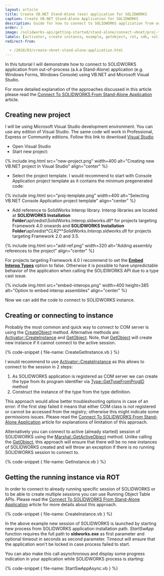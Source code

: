 ```yaml
---
layout: article
title: Create VB.NET Stand-Alone (exe) application for SOLIDWORKS
caption: Create VB.NET Stand-Alone Application for SOLIDWORKS
description: Guide for how to connect to SOLIDWORKS application from out-of-process (a.k.a Stand-Alone) application (e.g. Windows Forms, Windows Console) using VB.NET and Microsoft Visual Studio
order: 2
image: /solidworks-api/getting-started/stand-alone/connect-vbnet/proj-template.png
labels: [activator, create instance, example, getobject, rot, sdk, solidworks api, vb.net]
redirect-from:

  - /2018/03/create-vbnet-stand-alone-application.html
---
```

In this tutorial I will demonstrate how to connect to SOLIDWORKS application from out-of-process (a.k.a Stand-Alone) application (e.g. Windows Forms, Windows Console) using VB.NET and Microsoft Visual Studio.

For more detailed explanation of the approaches discussed in this article please read the [Connect To SOLIDWORKS From Stand-Alone Application](/solidworks-api/getting-started/stand-alone/) article.

## Creating new project

I will be using Microsoft Visual Studio development environment. You can use any edition of Visual Studio. The same code will work in Professional, Express or Community editions. Follow this link to download [Visual Studio](https://www.visualstudio.com/vs/community/)  

* Open Visual Studio
* Start new project:

{% include img.html src="new-project.png" width=400 alt="Creating new VB.NET project in Visual Studio" align="center" %}

* Select the project template. I would recommend to start with Console Application project template as it contains the minimum pregenerated code:

{% include img.html src="proj-template.png" width=400 alt="Selecting VB.NET Console Application project template" align="center" %}

* Add reference to SolidWorks Interop library. Interop libraries are located at **SOLIDWORKS Installation Folder**\api\redist\SolidWorks.Interop.sldworks.dll* for projects targeting Framework 4.0 onwards and **SOLIDWORKS Installation Folder**\api\redist\**CLR2**\**SolidWorks.Interop.sldworks.dll* for projects targeting Framework 2.0 and 3.5.

{% include img.html src="add-ref.png" width=320 alt="Adding assembly references to the project" align="center" %}

For projects targeting Framework 4.0 I recommend to set the **[Embed Interop Types](https://docs.microsoft.com/en-us/dotnet/framework/interop/type-equivalence-and-embedded-interop-types)** option to false.
Otherwise it is possible to have unpredictable behavior of the application when calling the SOLIDWORKS API due to a type cast issue.  

{% include img.html src="embed-interops.png" width=400 height=385 alt="Option to embed interop assemblies" align="center" %}

Now we can add the code to connect to SOLIDWORKS instance.  

## Creating or connecting to instance

Probably the most common and quick way to connect to COM server is using the [CreateObject](https://msdn.microsoft.com/en-us/library/microsoft.visualbasic.interaction.createobject(v=vs.110).aspx) method.
Alternative methods are: [Activator::CreateInstance](https://msdn.microsoft.com/en-us/library/system.activator.createinstance(v=vs.110).aspx) and [GetObject](https://msdn.microsoft.com/en-us/library/microsoft.visualbasic.interaction.getobject(v=vs.110).aspx). Note, that [GetObject](https://msdn.microsoft.com/en-us/library/microsoft.visualbasic.interaction.getobject(v=vs.110).aspx) will create new instance if it cannot connect to the active session.  

{% code-snippet { file-name: CreateGetInstance.vb } %}
  
I would recommend to use [Activator::CreateInstance](https://msdn.microsoft.com/en-us/library/system.activator.createinstance(v=vs.110).aspx) as this allows to connect to the session in 2 steps:  

1. As SOLIDWORKS application is registered as COM server we can create the type from its program identifier via [Type::GetTypeFromProgID](https://msdn.microsoft.com/en-us/library/system.type.gettypefromprogid(v=vs.110).aspx) method
1. Construct the instance of the type from the type definition.  

This approach would allow better troubleshooting options in case of an error: if the first step failed it means that either COM class is not registered or cannot be accessed from the registry; otherwise this might indicate some permissions issues.
Please read the [Connect To SOLIDWORKS From Stand-Alone Application](/solidworks-api/getting-started/stand-alone#method-a---activator-and-progid) article for explanations of limitation of this approach.  

Alternatively you can connect to active (already started) session of SOLIDWORKS using the [Marshal::GetActiveObject](https://msdn.microsoft.com/en-us/library/system.runtime.interopservices.marshal.getactiveobject(v=vs.110).aspx) method. Unlike calling the [GetObject](https://msdn.microsoft.com/en-us/library/microsoft.visualbasic.interaction.getobject(v=vs.110).aspx), this approach will ensure that  there will be no new instances of SOLIDWORKS created and will throw an exception if there is no running SOLIDWORKS session to connect to.

{% code-snippet { file-name: GetInstance.vb } %}

## Getting the running instance via ROT

In order to connect to already running specific session of SOLIDWORKS or to be able to create multiple sessions you can use Running Object Table APIs.
Please read the [Connect To SOLIDWORKS From Stand-Alone Application](/solidworks-api/getting-started/stand-alone#method-b---running-object-table-rot) article for more details about this approach.

{% code-snippet { file-name: CreateInstance.vb } %}

In the above example new session of SOLIDWORKS is launched by starting new process from SOLIDWORKS application installation path.
*StartSwApp* function requires the full path to **sldworks.exe** as first parameter and optional timeout in seconds as second parameter.
Timeout will ensure that the application won't be locked in case process failed to start.  

You can also make this call asynchronous and display some progress indication in your application while SOLIDWORKS process is starting:

{% code-snippet { file-name: StartSwAppAsync.vb } %}
